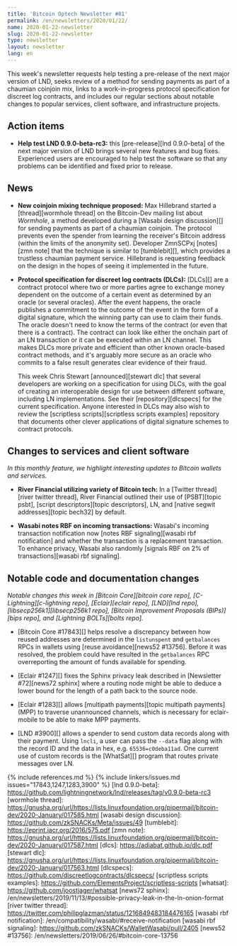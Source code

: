 ```yaml
---
title: 'Bitcoin Optech Newsletter #81'
permalink: /en/newsletters/2020/01/22/
name: 2020-01-22-newsletter
slug: 2020-01-22-newsletter
type: newsletter
layout: newsletter
lang: en
---
```

This week's newsletter requests help testing a pre-release of the next
major version of LND, seeks review of a method for sending payments
as part of a chaumian coinjoin mix, links to a work-in-progress protocol
specification for discreet log contracts, and includes our regular
sections about notable changes to popular services, client software, and
infrastructure projects.

## Action items

- **Help test LND 0.9.0-beta-rc3:** this [pre-release][lnd 0.9.0-beta]
  of the next major version of LND brings several new features and bug
  fixes.  Experienced users are encouraged to help test the software so
  that any problems can be identified and fixed prior to release.

## News

- **New coinjoin mixing technique proposed:** Max Hillebrand started a
  [thread][wormhole thread] on the Bitcoin-Dev mailing list about
  *Wormhole*, a method developed during a [Wasabi design discussion][]
  for sending payments as part of a chaumian coinjoin.  The protocol
  prevents even the spender from learning the receiver's Bitcoin address
  (within the limits of the anonymity set).  Developer ZmnSCPxj
  [notes][zmn note] that the technique is similar to [tumblebit][], which
  provides a trustless chaumian payment service.  Hillebrand is
  requesting feedback on the design in the hopes of seeing it
  implemented in the future.

- **Protocol specification for discreet log contracts (DLCs):** [DLCs][] are
  a contract protocol where two or more parties agree to exchange
  money dependent on the outcome of a certain event as determined by an
  oracle (or several oracles).  After the event happens, the oracle
  publishes a commitment to the outcome of the event in the form of a
  digital signature, which the winning party can use to claim their
  funds.  The oracle doesn't need to know the terms of the contract (or
  even that there is a contract).  The contract can look like either the
  onchain part of an LN transaction or it can be executed within an LN
  channel.  This makes DLCs more private and efficient than other known
  oracle-based contract methods, and it's arguably more secure as an
  oracle who commits to a false result generates clear evidence of their
  fraud.

  This week Chris Stewart [announced][stewart dlc] that several
  developers are working on a specification for using DLCs, with the
  goal of creating an interoperable design for use between different
  software, including LN implementations.  See their
  [repository][dlcspecs] for the current specification.  Anyone
  interested in DLCs may also wish to review the [scriptless
  scripts][scriptless scripts examples] repository that documents
  other clever applications of digital signature schemes to contract
  protocols.

## Changes to services and client software

*In this monthly feature, we highlight interesting updates to Bitcoin
wallets and services.*

- **River Financial utilizing variety of Bitcoin tech:** In a
  [Twitter thread][river twitter thread], River Financial outlined their use of
  [PSBT][topic psbt], [script descriptors][topic descriptors], LN, and
  [native  segwit addresses][topic bech32] by default.

- **Wasabi notes RBF on incoming transactions:** Wasabi's incoming transaction
  notification now [notes RBF signaling][wasabi rbf notification] and
  whether the transaction is a replacement transaction. To enhance privacy,
  Wasabi also randomly [signals RBF on 2% of transactions][wasabi rbf signaling].

## Notable code and documentation changes

*Notable changes this week in [Bitcoin Core][bitcoin core repo],
[C-Lightning][c-lightning repo], [Eclair][eclair repo], [LND][lnd repo],
[libsecp256k1][libsecp256k1 repo], [Bitcoin Improvement Proposals
(BIPs)][bips repo], and [Lightning BOLTs][bolts repo].*

- [Bitcoin Core #17843][] helps resolve a discrepancy between how reused
  addresses are determined in the `listunspent` and `getbalances` RPCs in
  wallets using [reuse avoidance][news52 #13756].  Before it was
  resolved, the problem could have resulted in the `getbalances` RPC
  overreporting the amount of funds available for spending.

- [Eclair #1247][] fixes the Sphinx privacy leak described in
  [Newsletter #72][news72 sphinx] where a routing node might be able to
  deduce a lower bound for the length of a path back to the source node.

- [Eclair #1283][] allows [multipath payments][topic multipath payments]
  (MPP) to traverse unannounced channels, which is necessary for
  eclair-mobile to be able to make MPP payments.

- [LND #3900][] allows a spender to send custom data records along
  with their payment.  Using `lncli`, a user can pass the `--data` flag
  along with the record ID and the data in hex, e.g. `65536=c0deba11ad`.
  One current use of custom records is the [WhatSat][] program that
  routes private messages over LN. <!-- source: "custom record sending"
  in https://github.com/joostjager/whatsat/commit/7c172ff8a63e56ec52005028b0f0d6b0a88867ec -->

{% include references.md %}
{% include linkers/issues.md issues="17843,1247,1283,3900" %}
[lnd 0.9.0-beta]: https://github.com/lightningnetwork/lnd/releases/tag/v0.9.0-beta-rc3
[wormhole thread]: https://gnusha.org/url/https://lists.linuxfoundation.org/pipermail/bitcoin-dev/2020-January/017585.html
[wasabi design discussion]: https://github.com/zkSNACKs/Meta/issues/49
[tumblebit]: https://eprint.iacr.org/2016/575.pdf
[zmn note]: https://gnusha.org/url/https://lists.linuxfoundation.org/pipermail/bitcoin-dev/2020-January/017587.html
[dlcs]: https://adiabat.github.io/dlc.pdf
[stewart dlc]: https://gnusha.org/url/https://lists.linuxfoundation.org/pipermail/bitcoin-dev/2020-January/017563.html
[dlcspecs]: https://github.com/discreetlogcontracts/dlcspecs/
[scriptless scripts examples]: https://github.com/ElementsProject/scriptless-scripts
[whatsat]: https://github.com/joostjager/whatsat
[news72 sphinx]: /en/newsletters/2019/11/13/#possible-privacy-leak-in-the-ln-onion-format
[river twitter thread]: https://twitter.com/philipglazman/status/1216849483184476165
[wasabi rbf notification]: /en/compatibility/wasabi/#receive-notification
[wasabi rbf signaling]: https://github.com/zkSNACKs/WalletWasabi/pull/2405
[news52 #13756]: /en/newsletters/2019/06/26/#bitcoin-core-13756

